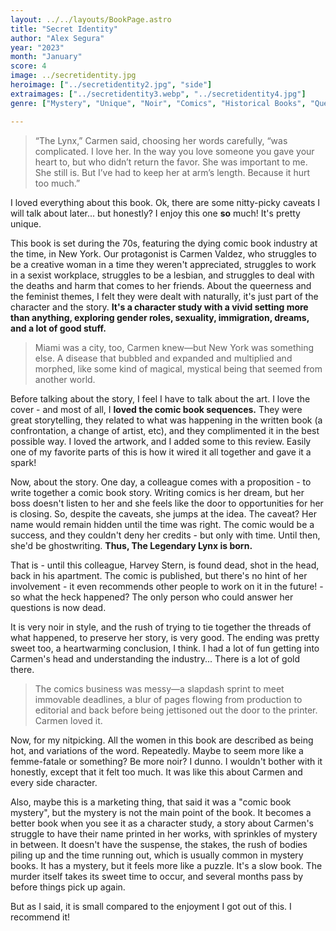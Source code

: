```yaml
---
layout: ../../layouts/BookPage.astro
title: "Secret Identity"
author: "Alex Segura"
year: "2023"
month: "January"
score: 4
image: ../secretidentity.jpg
heroimage: ["../secretidentity2.jpg", "side"]
extraimages: ["../secretidentity3.webp", "../secretidentity4.jpg"]
genre: ["Mystery", "Unique", "Noir", "Comics", "Historical Books", "Queer"]

---
```


> “The Lynx,” Carmen said, choosing her words carefully, “was complicated. I love her. In the way you love someone you gave your heart to, but who didn’t return the favor. She was important to me. She still is. But I’ve had to keep her at arm’s length. Because it hurt too much.”

I loved everything about this book. Ok, there are some nitty-picky caveats I will talk about later... but honestly? I enjoy this one **so** much! It's pretty unique.

This book is set during the 70s, featuring the dying comic book industry at the time, in New York. Our protagonist is Carmen Valdez, who struggles to be a creative woman in a time they weren't appreciated, struggles to work in a sexist workplace, struggles to be a lesbian, and struggles to deal with the deaths and harm that comes to her friends. About the queerness and the feminist themes, I felt they were dealt with naturally, it's just part of the character and the story. **It's a character study with a vivid setting more than anything, exploring gender roles, sexuality, immigration, dreams, and a lot of good stuff.**

> Miami was a city, too, Carmen knew—but New York was something else. A disease that bubbled and expanded and multiplied and morphed, like some kind of magical, mystical being that seemed from another world.

Before talking about the story, I feel I have to talk about the art. I love the cover - and most of all, I **loved the comic book sequences.** They were great storytelling, they related to what was happening in the written book (a confrontation, a change of artist, etc), and they complimented it in the best possible way. I loved the artwork, and I added some to this review. Easily one of my favorite parts of this is how it wired it all together and gave it a spark! 

Now, about the story. One day, a colleague comes with a proposition - to write together a comic book story. Writing comics is her dream, but her boss doesn't listen to her and she feels like the door to opportunities for her is closing. So, despite the caveats, she jumps at the idea. The caveat? Her name would remain hidden until the time was right. The comic would be a success, and they couldn't deny her credits - but only with time. Until then, she'd be ghostwriting. **Thus, The Legendary Lynx is born.**

That is - until this colleague, Harvey Stern, is found dead, shot in the head, back in his apartment. The comic is published, but there's no hint of her involvement - it even recommends other people to work on it in the future! - so what the heck happened? The only person who could answer her questions is now dead.

It is very noir in style, and the rush of trying to tie together the threads of what happened, to preserve her story, is very good. The ending was pretty sweet too, a heartwarming conclusion, I think. I had a lot of fun getting into Carmen's head and understanding the industry... There is a lot of gold there.

> The comics business was messy—a slapdash sprint to meet immovable deadlines, a blur of pages flowing from production to editorial and back before being jettisoned out the door to the printer. Carmen loved it.

Now, for my nitpicking. All the women in this book are described as being hot, and variations of the word. Repeatedly. Maybe to seem more like a femme-fatale or something? Be more noir? I dunno. I wouldn't bother with it honestly, except that it felt too much. It was like this about Carmen and every side character.

Also, maybe this is a marketing thing, that said it was a "comic book mystery", but the mystery is not the main point of the book. It becomes a better book when you see it as a character study, a story about Carmen's struggle to have their name printed in her works, with sprinkles of mystery in between. It doesn't have the suspense, the stakes, the rush of bodies piling up and the time running out, which is usually common in mystery books. It has a mystery, but it feels more like a puzzle. It's a slow book. The murder itself takes its sweet time to occur, and several months pass by before things pick up again.

But as I said, it is small compared to the enjoyment I got out of this. I recommend it!